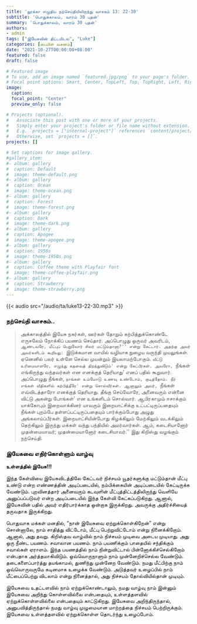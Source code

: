 ```yaml
---
title: 'லூக்கா எழுதிய நற்செய்தியிலிருந்து வாசகம் 13: 22-30'
subtitle: 'பொதுக்காலம், வாரம் 30 புதன்'
summary: 'பொதுக்காலம், வாரம் 30 புதன்'
authors:
- admin
tags: ["இயேசுவின் திட்டமிடல", "Luke"]
categories: [பைபிள் வசனம்]
date: "2021-10-27T00:00:00+08:00"
featured: false
draft: false

# Featured image
# To use, add an image named `featured.jpg/png` to your page's folder.
# Focal point options: Smart, Center, TopLeft, Top, TopRight, Left, Right, BottomLeft, Bottom, BottomRight
image:
  caption:
  focal_point: "Center"
  preview_only: false

# Projects (optional).
#   Associate this post with one or more of your projects.
#   Simply enter your project's folder or file name without extension.
#   E.g. `projects = ["internal-project"]` references `content/project/deep-learning/index.md`.
#   Otherwise, set `projects = []`.
projects: []

# Set captions for image gallery.
#gallery_item:
#- album: gallery
#  caption: Default
#  image: theme-default.png
#- album: gallery
#  caption: Ocean
#  image: theme-ocean.png
#- album: gallery
#  caption: Forest
#  image: theme-forest.png
#- album: gallery
#  caption: Dark
#  image: theme-dark.png
#- album: gallery
#  caption: Apogee
#  image: theme-apogee.png
#- album: gallery
#  caption: 1950s
#  image: theme-1950s.png
#- album: gallery
#  caption: Coffee theme with Playfair font
#  image: theme-coffee-playfair.png
#- album: gallery
#  caption: Strawberry
#  image: theme-strawberry.png
---
```


{{< audio src="/audio/ta/luke13-22-30.mp3" >}}

###  நற்செய்தி வாசகம்..
> அக்காலத்தில் இயேசு நகர்கள், ஊர்கள் தோறும் கற்பித்துக்கொண்டே எருசலேம் நோக்கிப் பயணம் செய்தார். அப்பொழுது ஒருவர் அவரிடம், ``ஆண்டவரே, மீட்புப் பெறுவோர் சிலர் மட்டும்தானா?'' என்று கேட்டார். அதற்கு அவர் அவர்களிடம் கூறியது: ``இடுக்கமான வாயில் வழியாக நுழைய வருந்தி முயலுங்கள். ஏனெனில் பலர் உள்ளே செல்ல முயன்றும் இயலாமற்போகும். `வீட்டு உரிமையாளரே, எழுந்து கதவைத் திறந்துவிடும்' என்று கேட்பீர்கள். அவரோ, `நீங்கள் எங்கிருந்து வந்தவர்கள் என எனக்குத் தெரியாது' எனப் பதில் கூறுவார். அப்பொழுது நீங்கள், `நாங்கள் உம்மோடு உணவு உண்டோம், குடித்தோம். நீர் எங்கள் வீதிகளில் கற்பித்தீரே' என்று சொல்வீர்கள். ஆனாலும் அவர், `நீங்கள் எவ்விடத்தாரோ எனக்குத் தெரியாது. தீங்கு செய்வோரே, அனைவரும் என்னை விட்டு அகன்று போங்கள்' என உங்களிடம் சொல்வார். ஆபிரகாமும் ஈசாக்கும் யாக்கோபும் இறைவாக்கினர் யாவரும் இறையாட்சிக்கு உட்பட்டிருப்பதையும் நீங்கள் புறம்பே தள்ளப்பட்டிருப்பதையும் பார்க்கும்போது அழுது அங்கலாய்ப்பீர்கள். இறையாட்சியின்போது கிழக்கிலும் மேற்கிலும் வடக்கிலும் தெற்கிலும் இருந்து மக்கள் வந்து பந்தியில் அமர்வார்கள். ஆம், கடைசியானோர் முதன்மையாவர்; முதன்மையானோர் கடைசியாவர்.'' இது கிறிஸ்து வழங்கும் நற்செய்தி.

### இயேசுவை எதிர்கொள்ளும் வாழ்வு
**உள்ளத்தில் இயேசு!!!**

இந்த கேள்வியை இயேசுவிடத்திலே கேட்டவர் நிச்சயம் யூதர்களுக்கு மட்டும்தான் மீட்பு உண்டு என்ற எண்ணத்தின் அடிப்படையில், நம்பிக்கையின் அடிப்படையில் கேட்டிருக்க வேண்டும். புறவினத்தார் அனைவரும் கடவுளின் மீட்புத்திட்டத்திலிருந்து வெளியே அனுப்பப்படுவர் என்ற அடிப்படையில் இந்த கேள்வி கேட்கப்படுகிறது. ஆனால், இயேசுவின் பதில் அவர் எதிர்பார்க்காத ஒன்றாக இருக்கிறது. அவருக்கு அதிர்ச்சியைத் தருவதாக இருக்கிறது.

பொதுவாக மக்கள் மனதில், “நான் இயேசுவை ஏற்றுக்கொள்கிறேன்” என்று சொன்னாலே, நாம் சாதித்து விட்டோம், மீட்பு பெற்றுவிட்டோம் என்று நினைக்கிறோம். ஆனால், அது தவறு. கிறிஸ்தவ வாழ்வில் நாம் நிச்சயம் முடிவை அடைய முடியாது. அது ஒரு நீண்ட பயணம். சவாலான பயணம். நாம் பயணிக்கும் பாதையில் சந்திக்கும் சவால்கள் ஏராளம். இந்த பயணத்தில் நாம் நின்றுவிட்டால் பின்னோக்கிச்செல்கிறோம் என்பதாக அர்த்தமாகிவிடும். ஒவ்வொருநாளும் நாம் முன்னேறிச்செல்ல வேண்டும். தடைகளைப்பார்த்து தயங்காமல், துணிந்து முன்னேற வேண்டும். நமது மீட்பிற்கு நாம் ஒவ்வொருவருமே கடினமாக உழைக்க வேண்டும். அடுத்தவர் உழைப்பில் நாம் மீட்பைப்பெற்று விடலாம் என்று நினைத்தால், அது நிச்சயம் தோல்வியில்தான் முடியும்.

இயேசுவை உதட்டளவில் நாம் ஏற்றுக்கொண்டாலும், நமது வாழ்வு நாம் இன்னும் இயேசுவை அறிந்து கொள்ளவில்லை என்பதையும், உள்ளத்தளவில் ஏற்றுக்கொள்ளவில்லை என்பதையும் காட்டுகிறது. இயேசுவை அறிந்திருந்தால், அனுபவித்திருந்தால் நமது வாழ்வு முழுமையான மாற்றத்தை நிச்சயம் பெற்றிருக்கும். இயேசுவை உள்ளத்தளவில் ஏற்றுக்கொள்ள தொடர்ந்து உழைப்போம்.
